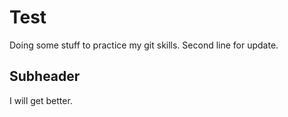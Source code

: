 # Test

Doing some stuff to practice my git skills.
Second line for update.


## Subheader

I will get better. 